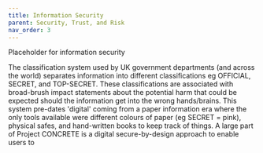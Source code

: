 ```yaml
---
title: Information Security
parent: Security, Trust, and Risk
nav_order: 3
---
```


Placeholder for information security

The classification system used by UK government departments (and across the world) separates information into different classifications eg OFFICIAL, SECRET, and TOP-SECRET.  These classifications are associated with broad-brush impact statements about the potential harm that could be expected should the information get into the wrong hands/brains. This system pre-dates 'digital' coming from a paper information era where the only tools available were different colours of paper (eg SECRET = pink), physical safes, and hand-written books to keep track of things. A large part of Project CONCRETE is a digital secure-by-design approach to enable users to 